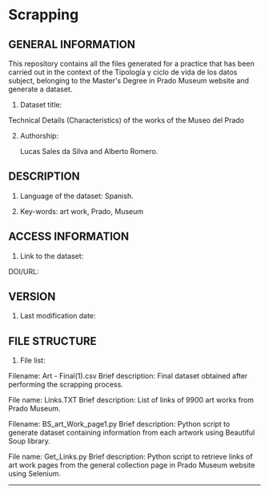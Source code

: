 # Scrapping
GENERAL INFORMATION
-------------------

This repository contains all the files generated for a practice that has been carried out in the context of the Tipología y ciclo de vida de los datos subject, belonging to the Master's Degree in Prado Museum website and generate a dataset.


1. Dataset title: 

Technical Details (Characteristics) of the works of the Museo del Prado


2. Authorship:

	Lucas Sales da Silva and Alberto Romero.

DESCRIPTION
-----------

1. Language of the dataset: Spanish.

2. Key-words: art work, Prado, Museum

ACCESS INFORMATION
------------------

1. Link to the dataset:

DOI/URL: 

VERSION
-------

1. Last modification date:

FILE STRUCTURE
--------------

1. File list:

Filename: Art - Final(1).csv
Brief description: Final dataset obtained after performing the scrapping process.

File name: Links.TXT
Brief description: List of links of 9900 art works from Prado Museum.

Filename: BS_art_Work_page1.py
Brief description: Python script to generate dataset containing information from each artwork using Beautiful Soup library.

File name: Get_Links.py
Brief description: Python script to retrieve links of art work pages from the general collection page in Prado Museum website using Selenium.


---

